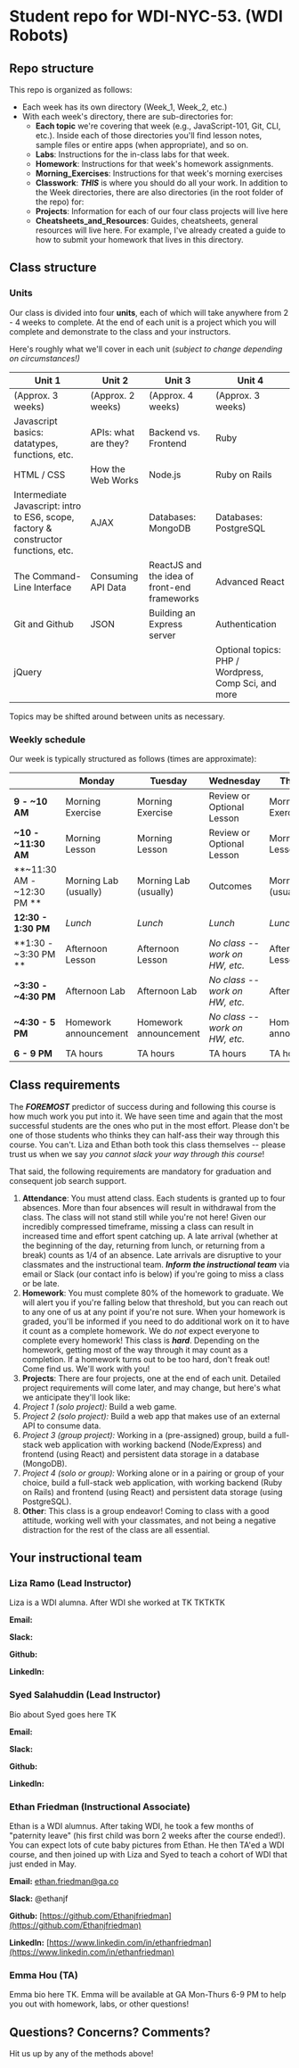 # Student repo for WDI-NYC-53. (WDI Robots)

## Repo structure

This repo is organized as follows:
* Each week has its own directory (Week_1, Week_2, etc.)
* With each week's directory, there are sub-directories for:
  * **Each topic** we're covering that week (e.g., JavaScript-101, Git, CLI, etc.). Inside each of those directories you'll find lesson notes, sample files or entire apps (when appropriate), and so on.
  * **Labs**: Instructions for the in-class labs for that week.
  * **Homework**: Instructions for that week's homework assignments.
  * **Morning_Exercises**: Instructions for that week's morning exercises
  * **Classwork**: ***THIS*** is where you should do all your work.
In addition to the Week directories, there are also directories (in the root folder of the repo) for:
  * **Projects**: Information for each of our four class projects will live here
  * **Cheatsheets_and_Resources**: Guides, cheatsheets, general resources will live here. For example, I've already created a guide to how to submit your homework that lives in this directory.

## Class structure

### Units

Our class is divided into four **units**, each of which will take anywhere from 2 - 4 weeks to complete. At the end of each unit is a project which you will complete and demonstrate to the class and your instructors.

Here's roughly what we'll cover in each unit (*subject to change depending on circumstances!)*

| Unit 1 | Unit 2 | Unit 3 | Unit 4 |
| --- | --- | --- | --- |
| (Approx. 3 weeks) | (Approx. 2 weeks) | (Approx. 4 weeks) | (Approx. 3 weeks) |
| Javascript basics: datatypes, functions, etc. | APIs: what are they? | Backend vs. Frontend | Ruby |
| HTML / CSS | How the Web Works | Node.js | Ruby on Rails |
| Intermediate Javascript: intro to ES6, scope, factory & constructor functions, etc. | AJAX | Databases: MongoDB | Databases: PostgreSQL |
| The Command-Line Interface | Consuming API Data | ReactJS and the idea of front-end frameworks | Advanced React |
| Git and Github | JSON | Building an Express server | Authentication |
| jQuery |  |  | Optional topics: PHP / Wordpress, Comp Sci, and more |

Topics may be shifted around between units as necessary.

### Weekly schedule
Our week is typically structured as follows (times are approximate):

| | Monday | Tuesday | Wednesday | Thursday | Friday
| --- | --- | --- | --- | --- | --- |
| **9 - ~10 AM** | Morning Exercise | Morning Exercise | Review or Optional Lesson | Morning Exercise | Morning Exercise |
| **~10 - ~11:30 AM** | Morning Lesson | Morning Lesson | Review or Optional Lesson |  Morning Lesson |  Morning Lesson |
| **~11:30 AM - ~12:30 PM ** | Morning Lab (usually) | Morning Lab (usually) | Outcomes | Morning Lab (usually) | Morning Lab (usually) |
| **12:30 - 1:30 PM** | *Lunch* | *Lunch* | *Lunch* | *Lunch* | *Lunch* |
| **1:30 - ~3:30 PM ** | Afternoon Lesson | Afternoon Lesson | *No class -- work on HW, etc.* | Afternoon Lesson | Afternoon Lesson |
| **~3:30 - ~4:30 PM** | Afternoon Lab | Afternoon Lab | *No class -- work on HW, etc.* | Afternoon Lab | Afternoon Lab |
| **~4:30 - 5 PM** | Homework announcement | Homework announcement | *No class -- work on HW, etc.* | Homework announcement | Homework announcement |
| **6 - 9 PM** | TA hours | TA hours | TA hours | TA hours | *(no TA)* |

## Class requirements

The ***FOREMOST*** predictor of success during and following this course is how much work you put into it. We have seen time and again that the most successful students are the ones who put in the most effort. Please don't be one of those students who thinks they can half-ass their way through this course. You can't. Liza and Ethan both took this class themselves -- please trust us when we say *you cannot slack your way through this course*!

That said, the following requirements are mandatory for graduation and consequent job search support.

1. **Attendance**: You must attend class. Each students is granted up to four absences. More than four absences will result in withdrawal from the class. The class will not stand still while you're not here! Given our incredibly compressed timeframe, missing a class can result in increased time and effort spent catching up. A late arrival (whether at the beginning of the day, returning from lunch, or returning from a break) counts as 1/4 of an absence. Late arrivals are disruptive to your classmates and the instructional team. ***Inform the instructional team*** via email or Slack (our contact info is below) if you're going to miss a class or be late.
1. **Homework**: You must complete 80% of the homework to graduate. We will alert you if you're falling below that threshold, but you can reach out to any one of us at any point if you're not sure. When your homework is graded, you'll be informed if you need to do additional work on it to have it count as a complete homework. We do *not* expect everyone to complete every homework! This class is ***hard***. Depending on the homework, getting most of the way through it may count as a completion. If a homework turns out to be too hard, don't freak out! Come find us. We'll work with you!
1. **Projects**: There are four projects, one at the end of each unit. Detailed project requirements will come later, and may change, but here's what we anticipate they'll look like:
  1. *Project 1 (solo project):* Build a web game.
  1. *Project 2 (solo project):* Build a web app that makes use of an external API to consume data.
  1. *Project 3 (group project):* Working in a (pre-assigned) group, build a full-stack web application with working backend (Node/Express) and frontend (using React) and persistent data storage in a database (MongoDB).
  1. *Project 4 (solo or group):* Working alone or in a pairing or group of your choice, build a full-stack web application, with working backend (Ruby on Rails) and frontend (using React) and persistent data storage (using PostgreSQL).
1. **Other**: This class is a group endeavor! Coming to class with a good attitude, working well with your classmates, and not being a negative distraction for the rest of the class are all essential.

## Your instructional team

### Liza Ramo (Lead Instructor)
Liza is a WDI alumna. After WDI she worked at TK TKTKTK

**Email:**

**Slack:**

**Github:**

**LinkedIn:**

### Syed Salahuddin (Lead Instructor)
Bio about Syed goes here TK

**Email:**

**Slack:**

**Github:**

**LinkedIn:**

### Ethan Friedman (Instructional Associate)
Ethan is a WDI alumnus. After taking WDI, he took a few months of "paternity leave" (his first child was born 2 weeks after the course ended!). You can expect lots of cute baby pictures from Ethan. He then TA'ed a WDI course, and then joined up with Liza and Syed to teach a cohort of WDI that just ended in May.

**Email:** ethan.friedman@ga.co

**Slack:** @ethanjf

**Github:** [https://github.com/Ethanjfriedman](https://github.com/Ethanjfriedman)

**LinkedIn:** [https://www.linkedin.com/in/ethanfriedman](https://www.linkedin.com/in/ethanfriedman)

### Emma Hou (TA)
Emma bio here TK. Emma will be available at GA Mon-Thurs 6-9 PM to help you out with homework, labs, or other questions!

## Questions? Concerns? Comments?

Hit us up by any of the methods above!
